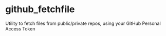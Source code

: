 # github_fetchfile
Utility to fetch files from public/private repos, using your GitHub Personal Access Token
